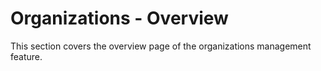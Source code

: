 # Organizations - Overview

This section covers the overview page of the organizations management feature.
